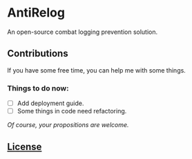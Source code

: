 # AntiRelog

An open-source combat logging prevention solution.

## Contributions

If you have some free time, you can help me with some things.

### Things to do now:

- [ ] Add deployment guide.
- [ ] Some things in code need refactoring.

*Of course, your propositions are welcome.*

## [License](LICENSE.md)
